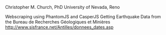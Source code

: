 Christopher M. Church, PhD
University of Nevada, Reno

Webscraping using PhantomJS and CasperJS
Getting Earthquake Data from the Bureau de Recherches Géologiques et Minières
http://www.sisfrance.net/Antilles/donnees_dates.asp
